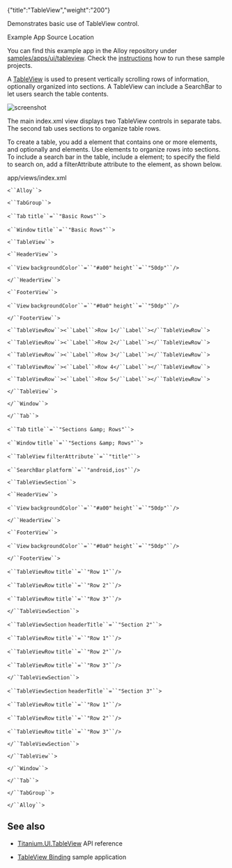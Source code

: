 {"title":"TableView","weight":"200"}

Demonstrates basic use of TableView control.

Example App Source Location

You can find this example app in the Alloy repository under [samples/apps/ui/tableview](https://github.com/appcelerator/alloy/tree/master/samples/apps/ui/tableview). Check the [instructions](/docs/appc/Alloy_Framework/Alloy_Guide/Alloy_Test_Apps/) how to run these sample projects.

A [TableView](#!/api/Titanium.UI.TableView) is used to present vertically scrolling rows of information, optionally organized into sections. A TableView can include a SearchBar to let users search the table contents.

![screenshot](/Images/appc/download/attachments/41845779/screenshot.png)

The main index.xml view displays two TableView controls in separate tabs. The second tab uses sections to organize table rows.

To create a table, you add a <TableView/> element that contains one or more <TableViewRow> elements, and optionally <HeaderView/> and <FooterView/> elements. Use <TableViewSection/> elements to organize rows into sections. To include a search bar in the table, include a <SearchBar/> element; to specify the field to search on, add a filterAttribute attribute to the <TableView/> element, as shown below.

app/views/index.xml

`<``Alloy``>`

`<``TabGroup``>`

`<``Tab`  `title``=``"Basic Rows"``>`

`<``Window`  `title``=``"Basic Rows"``>`

`<``TableView``>`

`<``HeaderView``>`

`<``View`  `backgroundColor``=``"#a00"`  `height``=``"50dp"``/>`

`</``HeaderView``>`

`<``FooterView``>`

`<``View`  `backgroundColor``=``"#0a0"`  `height``=``"50dp"``/>`

`</``FooterView``>`

`<``TableViewRow``><``Label``>Row 1</``Label``></``TableViewRow``>`

`<``TableViewRow``><``Label``>Row 2</``Label``></``TableViewRow``>`

`<``TableViewRow``><``Label``>Row 3</``Label``></``TableViewRow``>`

`<``TableViewRow``><``Label``>Row 4</``Label``></``TableViewRow``>`

`<``TableViewRow``><``Label``>Row 5</``Label``></``TableViewRow``>`

`</``TableView``>`

`</``Window``>`

`</``Tab``>`

`<``Tab`  `title``=``"Sections &amp; Rows"``>`

`<``Window`  `title``=``"Sections &amp; Rows"``>`

`<``TableView`  `filterAttribute``=``"title"``>`

`<``SearchBar`  `platform``=``"android,ios"``/>`

`<``TableViewSection``>`

`<``HeaderView``>`

`<``View`  `backgroundColor``=``"#a00"`  `height``=``"50dp"``/>`

`</``HeaderView``>`

`<``FooterView``>`

`<``View`  `backgroundColor``=``"#0a0"`  `height``=``"50dp"``/>`

`</``FooterView``>`

`<``TableViewRow`  `title``=``"Row 1"``/>`

`<``TableViewRow`  `title``=``"Row 2"``/>`

`<``TableViewRow`  `title``=``"Row 3"``/>`

`</``TableViewSection``>`

`<``TableViewSection`  `headerTitle``=``"Section 2"``>`

`<``TableViewRow`  `title``=``"Row 1"``/>`

`<``TableViewRow`  `title``=``"Row 2"``/>`

`<``TableViewRow`  `title``=``"Row 3"``/>`

`</``TableViewSection``>`

`<``TableViewSection`  `headerTitle``=``"Section 3"``>`

`<``TableViewRow`  `title``=``"Row 1"``/>`

`<``TableViewRow`  `title``=``"Row 2"``/>`

`<``TableViewRow`  `title``=``"Row 3"``/>`

`</``TableViewSection``>`

`</``TableView``>`

`</``Window``>`

`</``Tab``>`

`</``TabGroup``>`

`</``Alloy``>`

## See also

* [Titanium.UI.TableView](#!/api/Titanium.UI.TableView) API reference

* [TableView Binding](/docs/appc/Alloy_Framework/Alloy_Guide/Alloy_Test_Apps/Alloy_Test_Models/TableView_Binding/) sample application
